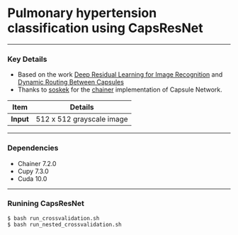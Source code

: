 # Pulmonary hypertension classification using CapsResNet

---
### Key Details
* Based on the work [Deep Residual Learning for Image Recognition](https://www.cvfoundation.org/openaccess/content_cvpr_2016/papers/He_Deep_Residual_Learning_CVPR_2016_paper.pdf) and [Dynamic Routing Between Capsules](https://arxiv.org/abs/1710.09829)
* Thanks to [soskek](https://github.com/soskek/dynamic_routing_between_capsules) for the [chainer](https://github.com/chainer/chainer) implementation of Capsule Network.



|Item| Details|
|---|---|
|**Input**|512 x 512 grayscale image|



---
### Dependencies
* Chainer 7.2.0
* Cupy 7.3.0
* Cuda 10.0

---
### Runining CapsResNet
```
$ bash run_crossvalidation.sh
$ bash run_nested_crossvalidation.sh
```
